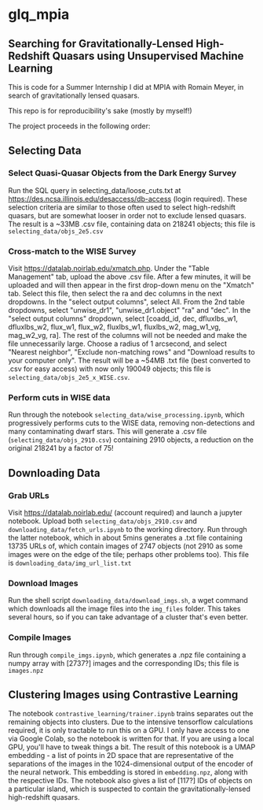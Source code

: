 # glq_mpia
## Searching for Gravitationally-Lensed High-Redshift Quasars using Unsupervised Machine Learning

This is code for a Summer Internship I did at MPIA with Romain Meyer, in search of gravitationally lensed quasars.

This repo is for reproducibility's sake (mostly by myself!)

The project proceeds in the following order:

## Selecting Data
### Select Quasi-Quasar Objects from the Dark Energy Survey
Run the SQL query in selecting_data/loose_cuts.txt at https://des.ncsa.illinois.edu/desaccess/db-access (login required). These selection criteria are similar to those often used to select high-redshift quasars, but are somewhat looser in order not to exclude lensed quasars.
The result is a ~33MB .csv file, containing data on 218241 objects; this file is `selecting_data/objs_2e5.csv`
### Cross-match to the WISE Survey
Visit https://datalab.noirlab.edu/xmatch.php. Under the "Table Management" tab, upload the above .csv file. After a few minutes, it will be uploaded and will then appear in the first drop-down menu on the "Xmatch" tab. Select this file, then select the ra and dec columns in the next dropdowns. In the "select output columns", select All.
From the 2nd table dropdowns, select "unwise_dr1", "unwise_dr1.object" "ra" and "dec". In the "select output columns" dropdown, select 
[coadd_id, dec, dfluxlbs_w1, dfluxlbs_w2, flux_w1, flux_w2, fluxlbs_w1, fluxlbs_w2, mag_w1_vg, mag_w2_vg, ra]. The rest of the columns will not be needed and make the file unnecessarily large.
Choose a radius of 1 arcsecond, and select "Nearest neighbor", "Exclude non-matching rows" and "Download results to your computer only". The result will be a ~54MB .txt file (best converted to .csv for easy access) with now only 190049 objects; this file is `selecting_data/objs_2e5_x_WISE.csv`.
### Perform cuts in WISE data
Run through the notebook `selecting_data/wise_processing.ipynb`, which progressively performs cuts to the WISE data, removing non-detections and many contaminating dwarf stars. This will generate a .csv file (`selecting_data/objs_2910.csv`) containing 2910 objects, a reduction on the original 218241 by a factor of 75!

## Downloading Data
### Grab URLs
Visit https://datalab.noirlab.edu/ (account required) and launch a jupyter notebook.
Upload both `selecting_data/objs_2910.csv` and `downloading_data/fetch_urls.ipynb` to the working directory. Run through the latter notebook, which in about 5mins generates a .txt file containing 13735 URLs of, which contain images of 2747 objects (not 2910 as some images were on the edge of the tile; perhaps other problems too). This file is `downloading_data/img_url_list.txt`
### Download Images
Run the shell script `downloading_data/download_imgs.sh`, a wget command which downloads all the image files into the `img_files` folder. This takes several hours, so if you can take advantage of a cluster that's even better.
### Compile Images
Run through `compile_imgs.ipynb`, which generates a .npz file containing a numpy array with [2737?] images and the corresponding IDs; this file is `images.npz`

## Clustering Images using Contrastive Learning
The notebook `contrastive_learning/trainer.ipynb` trains separates out the remaining objects into clusters. Due to the intensive tensorflow calculations required, it is only tractable to run this on a GPU. I only have access to one via Google Colab, so the notebook is written for that. If you are using a local GPU, you'll have to tweak things a bit.
The result of this notebook is a UMAP embedding - a list of points in 2D space that are representative of the separations of the images in the 1024-dimensional output of the encoder of the neural network. This embedding is stored in `embedding.npz`, along with the respective IDs. The notebook also gives a list of [117?] IDs of objects on a particular island, which is suspected to contain the gravitationally-lensed high-redshift quasars.

